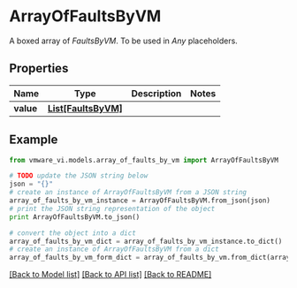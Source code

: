 # ArrayOfFaultsByVM

A boxed array of *FaultsByVM*. To be used in *Any* placeholders. 

## Properties
Name | Type | Description | Notes
------------ | ------------- | ------------- | -------------
**value** | [**List[FaultsByVM]**](FaultsByVM.md) |  | 

## Example

```python
from vmware_vi.models.array_of_faults_by_vm import ArrayOfFaultsByVM

# TODO update the JSON string below
json = "{}"
# create an instance of ArrayOfFaultsByVM from a JSON string
array_of_faults_by_vm_instance = ArrayOfFaultsByVM.from_json(json)
# print the JSON string representation of the object
print ArrayOfFaultsByVM.to_json()

# convert the object into a dict
array_of_faults_by_vm_dict = array_of_faults_by_vm_instance.to_dict()
# create an instance of ArrayOfFaultsByVM from a dict
array_of_faults_by_vm_form_dict = array_of_faults_by_vm.from_dict(array_of_faults_by_vm_dict)
```
[[Back to Model list]](../README.md#documentation-for-models) [[Back to API list]](../README.md#documentation-for-api-endpoints) [[Back to README]](../README.md)


